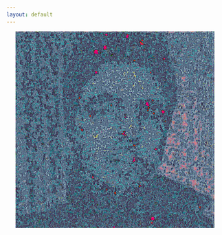 ```yaml
---
layout: default
---
```

<p align="center">
   <a href="/about">
       <img src="images/profile_11.png?raw=True">
   </a>
</p>
